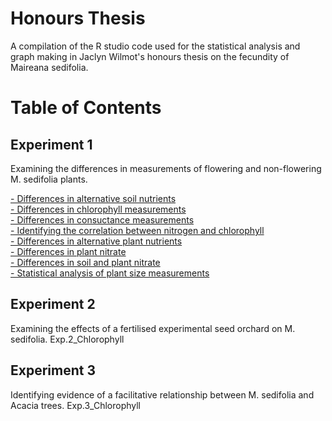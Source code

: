 # Honours Thesis
A compilation of the R studio code used for the statistical analysis and graph making in Jaclyn Wilmot's honours thesis on the fecundity of Maireana sedifolia.

# Table of Contents
## Experiment 1 
Examining the differences in measurements of flowering and non-flowering M. sedifolia plants.

[- Differences in alternative soil nutrients](Exp.1_alternative_soil.R)<br>
[- Differences in chlorophyll measurements](Exp.1_chlorophyll.R)<br>
[- Differences in consuctance measurements](Exp.1_conductance.R)<br>
[- Identifying the correlation between nitrogen and chlorophyll](Exp.1_linear_regression_combined.R)<br>
[- Differences in alternative plant nutrients](Exp.1_plant_alt_nutrients.R)<br>
[- Differences in plant nitrate](Exp.1_plant_nitrate.R)<br>
[- Differences in soil and plant nitrate](Exp.1_soil_plant_nitrate.R)<br>
[- Statistical analysis of plant size measurements](Exp.1_volume_stats.R)<br>

## Experiment 2
Examining the effects of a fertilised experimental seed orchard on M. sedifolia.
Exp.2_Chlorophyll

## Experiment 3
Identifying evidence of a facilitative relationship between M. sedifolia and Acacia trees. 
Exp.3_Chlorophyll
